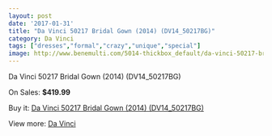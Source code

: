 ```yaml
---
layout: post
date: '2017-01-31'
title: "Da Vinci 50217 Bridal Gown (2014) (DV14_50217BG)"
category: Da Vinci
tags: ["dresses","formal","crazy","unique","special"]
image: http://www.benemulti.com/5014-thickbox_default/da-vinci-50217-bridal-gown-2014-dv1450217bg.jpg
---
```

Da Vinci 50217 Bridal Gown (2014) (DV14_50217BG)

On Sales: **$419.99**
<a href="https://www.benemulti.com/en/da-vinci/1867-da-vinci-50217-bridal-gown-2014-dv1450217bg.html"><amp-img layout="responsive" width="600" height="600" src="//www.benemulti.com/5014-thickbox_default/da-vinci-50217-bridal-gown-2014-dv1450217bg.jpg" alt="Da Vinci 50217 Bridal Gown (2014) (DV14_50217BG) 0" /></a>
<a href="https://www.benemulti.com/en/da-vinci/1867-da-vinci-50217-bridal-gown-2014-dv1450217bg.html"><amp-img layout="responsive" width="600" height="600" src="//www.benemulti.com/5016-thickbox_default/da-vinci-50217-bridal-gown-2014-dv1450217bg.jpg" alt="Da Vinci 50217 Bridal Gown (2014) (DV14_50217BG) 1" /></a>
<a href="https://www.benemulti.com/en/da-vinci/1867-da-vinci-50217-bridal-gown-2014-dv1450217bg.html"><amp-img layout="responsive" width="600" height="600" src="//www.benemulti.com/5015-thickbox_default/da-vinci-50217-bridal-gown-2014-dv1450217bg.jpg" alt="Da Vinci 50217 Bridal Gown (2014) (DV14_50217BG) 2" /></a>

Buy it: [Da Vinci 50217 Bridal Gown (2014) (DV14_50217BG)](https://www.benemulti.com/en/da-vinci/1867-da-vinci-50217-bridal-gown-2014-dv1450217bg.html "Da Vinci 50217 Bridal Gown (2014) (DV14_50217BG)")

View more: [Da Vinci](https://www.benemulti.com/en/21-da-vinci "Da Vinci")